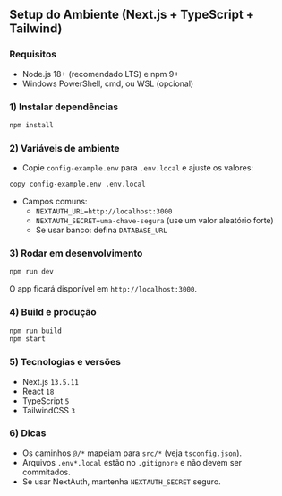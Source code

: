 ## Setup do Ambiente (Next.js + TypeScript + Tailwind)

### Requisitos
- Node.js 18+ (recomendado LTS) e npm 9+
- Windows PowerShell, cmd, ou WSL (opcional)

### 1) Instalar dependências
```bash
npm install
```

### 2) Variáveis de ambiente
- Copie `config-example.env` para `.env.local` e ajuste os valores:
```bash
copy config-example.env .env.local
```
- Campos comuns:
  - `NEXTAUTH_URL=http://localhost:3000`
  - `NEXTAUTH_SECRET=uma-chave-segura` (use um valor aleatório forte)
  - Se usar banco: defina `DATABASE_URL`

### 3) Rodar em desenvolvimento
```bash
npm run dev
```
O app ficará disponível em `http://localhost:3000`.

### 4) Build e produção
```bash
npm run build
npm start
```

### 5) Tecnologias e versões
- Next.js `13.5.11`
- React `18`
- TypeScript `5`
- TailwindCSS `3`

### 6) Dicas
- Os caminhos `@/*` mapeiam para `src/*` (veja `tsconfig.json`).
- Arquivos `.env*.local` estão no `.gitignore` e não devem ser commitados.
- Se usar NextAuth, mantenha `NEXTAUTH_SECRET` seguro.


